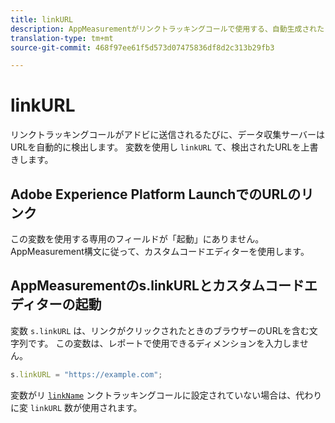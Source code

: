 ```yaml
---
title: linkURL
description: AppMeasurementがリンクトラッキングコールで使用する、自動生成されたリンクURLを上書きします。
translation-type: tm+mt
source-git-commit: 468f97ee61f5d573d07475836df8d2c313b29fb3

---
```



# linkURL

リンクトラッキングコールがアドビに送信されるたびに、データ収集サーバーはURLを自動的に検出します。 変数を使用し `linkURL` て、検出されたURLを上書きします。

## Adobe Experience Platform LaunchでのURLのリンク

この変数を使用する専用のフィールドが「起動」にありません。 AppMeasurement構文に従って、カスタムコードエディターを使用します。

## AppMeasurementのs.linkURLとカスタムコードエディターの起動

変数 `s.linkURL` は、リンクがクリックされたときのブラウザーのURLを含む文字列です。 この変数は、レポートで使用できるディメンションを入力しません。

```js
s.linkURL = "https://example.com";
```

変数がリ [`linkName`](linkname.md) ンクトラッキングコールに設定されていない場合は、代わりに変 `linkURL` 数が使用されます。

